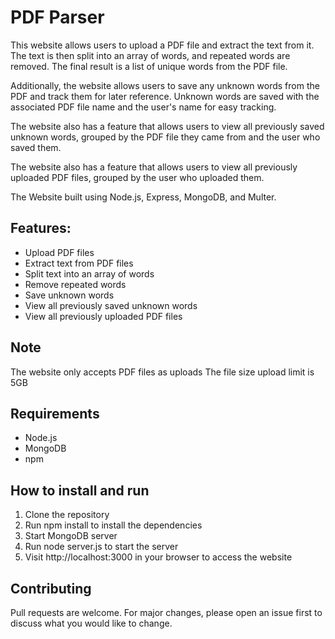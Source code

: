 # PDF Parser

This website allows users to upload a PDF file and extract the text from it. The text is then split into an array of words, and repeated words are removed. The final result is a list of unique words from the PDF file.

Additionally, the website allows users to save any unknown words from the PDF and track them for later reference. Unknown words are saved with the associated PDF file name and the user's name for easy tracking.

The website also has a feature that allows users to view all previously saved unknown words, grouped by the PDF file they came from and the user who saved them.

The website also has a feature that allows users to view all previously uploaded PDF files, grouped by the user who uploaded them.

The Website built using Node.js, Express, MongoDB, and Multer.

## Features:

- Upload PDF files
- Extract text from PDF files
- Split text into an array of words
- Remove repeated words
- Save unknown words
- View all previously saved unknown words
- View all previously uploaded PDF files

## Note

The website only accepts PDF files as uploads
The file size upload limit is 5GB

## Requirements

- Node.js
- MongoDB
- npm

## How to install and run

1. Clone the repository
2. Run npm install to install the dependencies
3. Start MongoDB server
4. Run node server.js to start the server
5. Visit http://localhost:3000 in your browser to access the website

## Contributing

Pull requests are welcome. For major changes, please open an issue first to discuss what you would like to change.
